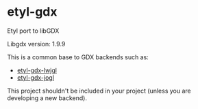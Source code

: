 # etyl-gdx
Etyl port to libGDX

Libgdx version: 1.9.9

This is a common base to GDX backends such as:
- [etyl-gdx-lwjgl](https://github.com/Harium/etyl-gdx-lwjgl)
- [etyl-gdx-jogl](https://github.com/Harium/etyl-gdx-jogl)

This project shouldn't be included in your project (unless you are developing a new backend).
